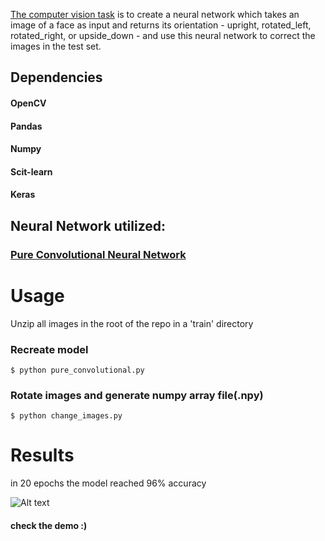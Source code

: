 [The computer vision task](https://gist.github.com/csaftoiu/9fccaf47fd8f96cd378afd8fdd0d63c1) is to create a neural network which takes an image of a face as input and returns its orientation - upright, rotated_left, rotated_right, or upside_down - and use this neural network to correct the images in the test set.

## Dependencies
#### OpenCV
#### Pandas
#### Numpy
#### Scit-learn
#### Keras

## Neural Network utilized:

### [Pure Convolutional Neural Network](https://arxiv.org/pdf/1412.6806.pdf)



# Usage

Unzip all images in the root of the repo in a 'train' directory

### Recreate model
```
$ python pure_convolutional.py
```

### Rotate images and generate numpy array file(.npy)
```
$ python change_images.py
```

# Results
in 20 epochs the model reached 96% accuracy 

![Alt text](https://i.imgur.com/DHoTzgO.png)

#### check the demo :)

